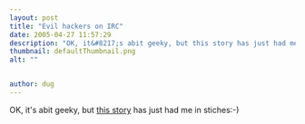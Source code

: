 ```yaml
---
layout: post
title: "Evil hackers on IRC"
date: 2005-04-27 11:57:29
description: "OK, it&#8217;s abit geeky, but this story has just had me in stiches -- -)&#8230;"
thumbnail: defaultThumbnail.png
alt: ""


author: dug
---
```


<p><span class="caps">OK, </span>it's abit geeky, but <a href="http://www.jellyslab.com/~bteo/hacker.htm">this story</a> has just had me in stiches:-)</p>
